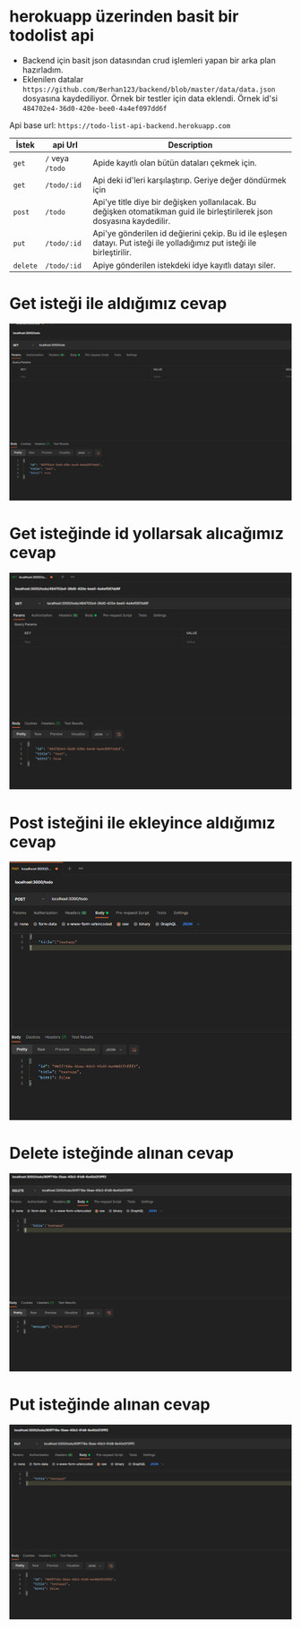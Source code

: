 # herokuapp üzerinden basit bir todolist api 

- Backend için basit json datasından crud işlemleri yapan bir arka plan hazırladım.
- Eklenilen datalar `https://github.com/Berhan123/backend/blob/master/data/data.json` dosyasına kaydediliyor. Örnek bir testler için data eklendi. Örnek id'si `484702e4-36d0-420e-bee0-4a4ef097dd6f`

Api base url: `https://todo-list-api-backend.herokuapp.com`


|İstek|       api Url      | Description                    |
|--------| ------------- | ------------------------------ |
|`get`| `/` veya `/todo`      | Apide kayıtlı olan bütün dataları çekmek için.       |
|`get`| `/todo/:id`   | Api deki id'leri karşılaştırıp. Geriye değer döndürmek için    |
|`post`|`/todo`| Api'ye title diye bir değişken yollanılacak. Bu değişken otomatikman guid ile birleştirilerek json dosyasına kaydedilir.| 
|`put`|`/todo/:id`|Api'ye gönderilen id değierini çekip. Bu id ile eşleşen datayı. Put isteği ile yolladığımız put isteği ile birleştirilir.|
|`delete`|`/todo/:id`|Apiye gönderilen istekdeki idye kayıtlı datayı siler.|

Get isteği ile aldığımız cevap
=============
![](https://github.com/Berhan123/backend/blob/master/picture/get1.png)

Get isteğinde id yollarsak alıcağımız cevap
=============
![](https://github.com/Berhan123/backend/blob/master/picture/get2.png)

Post isteğini ile ekleyince aldığımız cevap
=============
![](https://github.com/Berhan123/backend/blob/master/picture/post1.png)

Delete isteğinde alınan cevap
=====================================
![](https://github.com/Berhan123/backend/blob/master/picture/delete.png)

Put isteğinde alınan cevap
======================================
![](https://github.com/Berhan123/backend/blob/master/picture/put1.png)
